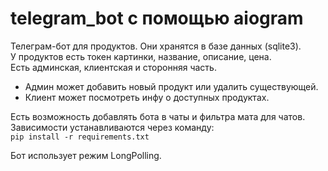 # telegram_bot с помощью aiogram
Телеграм-бот для продуктов. Они хранятся в базе данных (sqlite3).  
У продуктов есть токен картинки, название, описание, цена.  
Есть админская, клиентская и сторонняя часть.  
- Админ может добавить новый продукт или удалить существующей.
- Клиент может посмотреть инфу о доступных продуктах.  

Есть возможность добавлять бота в чаты и фильтра мата для чатов.  
Зависимости устанавливаются через команду:  
```pip install -r requirements.txt```

Бот использует режим LongPolling.
